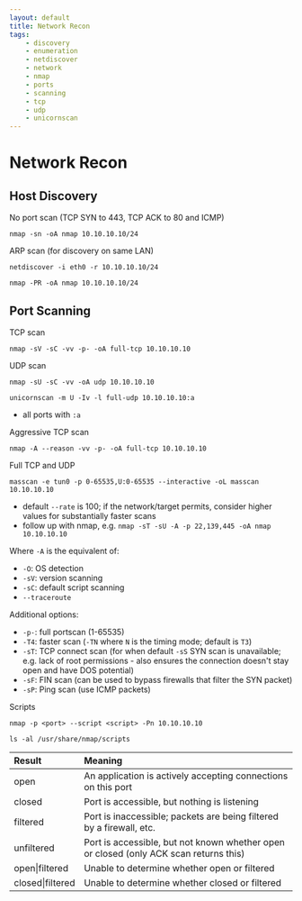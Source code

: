 ```yaml
---
layout: default
title: Network Recon
tags:
    - discovery
    - enumeration
    - netdiscover
    - network
    - nmap
    - ports
    - scanning
    - tcp 
    - udp
    - unicornscan
---
```

# Network Recon
## Host Discovery
No port scan (TCP SYN to 443, TCP ACK to 80 and ICMP)
```shell
nmap -sn -oA nmap 10.10.10.10/24
```

ARP scan (for discovery on same LAN)
```shell
netdiscover -i eth0 -r 10.10.10.10/24
```

```shell
nmap -PR -oA nmap 10.10.10.10/24
```

## Port Scanning

TCP scan
```shell
nmap -sV -sC -vv -p- -oA full-tcp 10.10.10.10
```

UDP scan
```shell
nmap -sU -sC -vv -oA udp 10.10.10.10
```

```shell
unicornscan -m U -Iv -l full-udp 10.10.10.10:a
```
- all ports with `:a`

Aggressive TCP scan
```shell
nmap -A --reason -vv -p- -oA full-tcp 10.10.10.10
```

Full TCP and UDP
```shell
masscan -e tun0 -p 0-65535,U:0-65535 --interactive -oL masscan 10.10.10.10
```
- default `--rate` is 100; if the network/target permits, consider higher values for substantially faster scans
- follow up with nmap, e.g. `nmap -sT -sU -A -p 22,139,445 -oA nmap 10.10.10.10`

Where `-A` is the equivalent of:
- `-O`: OS detection
- `-sV`: version scanning
- `-sC`: default script scanning
- `--traceroute`

Additional options:
- `-p-`: full portscan (1-65535)
- `-T4`: faster scan (`-TN` where `N` is the timing mode; default is `T3`)
- `-sT`: TCP connect scan (for when default `-sS` SYN scan is unavailable; e.g. lack of root permissions - also ensures the connection doesn't stay open and have DOS potential)
- `-sF`: FIN scan (can be used to bypass firewalls that filter the SYN packet)
- `-sP`: Ping scan (use ICMP packets)

Scripts

```shell
nmap -p <port> --script <script> -Pn 10.10.10.10
```

```shell
ls -al /usr/share/nmap/scripts
```

Result | Meaning
:--- | :---
open | An application is actively accepting connections on this port
closed | Port is accessible, but nothing is listening
filtered | Port is inaccessible; packets are being filtered by a firewall, etc.
unfiltered | Port is accessible, but not known whether open or closed (only ACK scan returns this)
open\|filtered | Unable to determine whether open or filtered
closed\|filtered | Unable to determine whether closed or filtered
